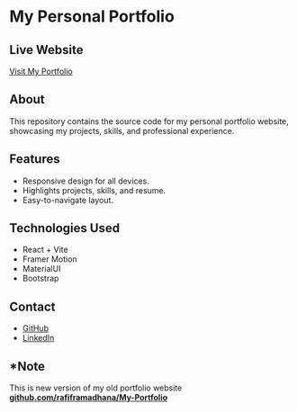 # My Personal Portfolio

## Live Website
[Visit My Portfolio](https://rafiframadhana.site/)

## About
This repository contains the source code for my personal portfolio website, showcasing my projects, skills, and professional experience.

## Features
- Responsive design for all devices.
- Highlights projects, skills, and resume.
- Easy-to-navigate layout.

## Technologies Used
- React + Vite
- Framer Motion
- MaterialUI
- Bootstrap

## Contact
- [GitHub](https://github.com/rafiframadhana)
- [LinkedIn](https://www.linkedin.com/in/rafif-ramadhana-230603250/)

## *Note
This is new version of my old portfolio website **[github.com/rafiframadhana/My-Portfolio](https://github.com/rafiframadhana/My-Portfolio)**
